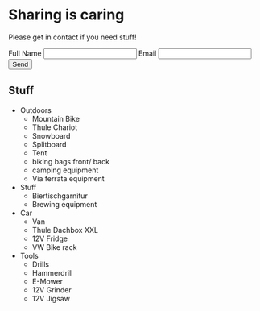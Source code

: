 # Sharing is caring

Please get in contact if you need stuff!

<form action="https://fabform.io/f/3b9UXPJ" method="post">
  <label for="fullName">Full Name</label>
  <input name="fullName" type="text" required>
  <label for="email">Email</label>
  <input name="email" type="email" required>
  <button type="submit">Send</button>
</form>


## Stuff
- Outdoors
  - Mountain Bike
  - Thule Chariot 
  - Snowboard
  - Splitboard
  - Tent
  - biking bags front/ back
  - camping equipment
  - Via ferrata equipment
- Stuff
  - Biertischgarnitur
  - Brewing equipment
- Car
  - Van
  - Thule Dachbox XXL
  - 12V Fridge
  - VW Bike rack
- Tools
  - Drills
  - Hammerdrill
  - E-Mower
  - 12V Grinder
  - 12V Jigsaw
  
  

  
